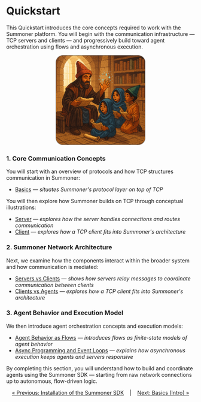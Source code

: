 # Quickstart

This Quickstart introduces the core concepts required to work with the Summoner platform. You will begin with the communication infrastructure — TCP servers and clients — and progressively build toward agent orchestration using flows and asynchronous execution.

<p align="center">
  <img width="240px" src="../../../assets/img/quickstart_rounded.png" alt="Quickstart overview" />
</p>

### 1. **Core Communication Concepts**  
   You will start with an overview of protocols and how TCP structures communication in Summoner:  
   * [Basics](basics.md) —  *situates Summoner's protocol layer on top of TCP*

   You will then explore how Summoner builds on TCP through conceptual illustrations:  
   * [Server](basics_server.md) — *explores how the server handles connections and routes communication*
   * [Client](basics_client.md) — *explores how a TCP client fits into Summoner's architecture*


### 2. **Summoner Network Architecture**

Next, we examine how the components interact within the broader system and how communication is mediated:

* [Servers vs Clients](begin_server.md) — *shows how servers relay messages to coordinate communication between clients*
* [Clients vs Agents](begin_client.md) — *explores how a TCP client fits into Summoner's architecture*


### 3. **Agent Behavior and Execution Model**  
   We then introduce agent orchestration concepts and execution models:  
   * [Agent Behavior as Flows](begin_flow.md) — *introduces flows as finite-state models of agent behavior*
   * [Async Programming and Event Loops](begin_async.md) — *explains how asynchronous execution keeps agents and servers responsive*

By completing this section, you will understand how to build and coordinate agents using the Summoner SDK — starting from raw network connections up to autonomous, flow-driven logic.

<p align="center">
  <a href="../installation.md">&laquo; Previous: Installation of the Summoner SDK</a>  
  &nbsp;&nbsp;&nbsp;|&nbsp;&nbsp;&nbsp;  
  <a href="basics.md">Next: Basics (Intro) &raquo;</a>
</p>

